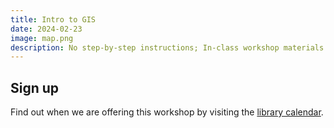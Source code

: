 ```yaml
---
title: Intro to GIS 
date: 2024-02-23
image: map.png
description: No step-by-step instructions; In-class workshop materials only. Investigate point data structure (Washington Tree Data exercise); Practice table joins (U.S. arms exports exercise); Leverage attributes to power categorical symbolization (Massachusetts bike path exercise).
---
```


## Sign up
Find out when we are offering this workshop by visiting the [library calendar](https://libcal.library.harvard.edu/calendar/main?t=d&q=gis&cid=15049&cal=15049&inc=0).